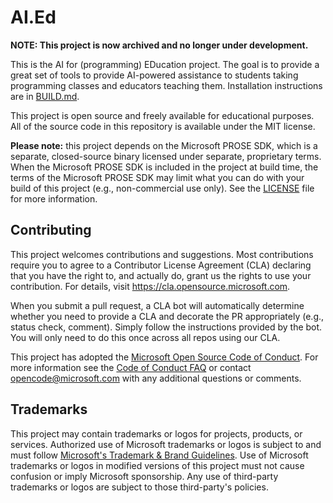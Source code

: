 # AI.Ed

**NOTE: This project is now archived and no longer under development.**

This is the AI for (programming) EDucation project.  The goal is to provide a great set of tools to provide AI-powered
assistance to students taking programming classes and educators teaching them. Installation instructions are in 
[BUILD.md](BUILD.md).

This project is open source and freely available for educational purposes.  All of the source code in this repository is
available under the MIT license.

**Please note:** this project depends on the Microsoft PROSE SDK, which is a separate, closed-source binary licensed
under separate, proprietary terms.  When the Microsoft PROSE SDK is included in the project at build time, the terms of
the Microsoft PROSE SDK may limit what you can do with your build of this project (e.g., non-commercial use only).  See
the [LICENSE](LICENSE) file for more information.

## Contributing

This project welcomes contributions and suggestions.  Most contributions require you to agree to a Contributor License
Agreement (CLA) declaring that you have the right to, and actually do, grant us the rights to use your contribution. For
details, visit https://cla.opensource.microsoft.com.

When you submit a pull request, a CLA bot will automatically determine whether you need to provide a CLA and decorate
the PR appropriately (e.g., status check, comment). Simply follow the instructions provided by the bot. You will only
need to do this once across all repos using our CLA.

This project has adopted the [Microsoft Open Source Code of Conduct](https://opensource.microsoft.com/codeofconduct/).
For more information see the [Code of Conduct FAQ](https://opensource.microsoft.com/codeofconduct/faq/) or contact
[opencode@microsoft.com](mailto:opencode@microsoft.com) with any additional questions or comments.

## Trademarks

This project may contain trademarks or logos for projects, products, or services. Authorized use of Microsoft trademarks
or logos is subject to and must follow [Microsoft's Trademark & Brand
Guidelines](https://www.microsoft.com/en-us/legal/intellectualproperty/trademarks/usage/general). Use of Microsoft
trademarks or logos in modified versions of this project must not cause confusion or imply Microsoft sponsorship. Any
use of third-party trademarks or logos are subject to those third-party's policies.
